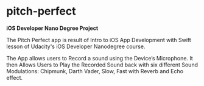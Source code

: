 # pitch-perfect

**iOS Developer Nano Degree Project**

The Pitch Perfect app is result of Intro to iOS App Development with Swift lesson of Udacity's iOS Developer Nanodegree course.

The App allows users to Record a sound using the Device’s Microphone. It then Allows Users to Play the Recorded Sound back with six different Sound Modulations: Chipmunk, Darth Vader, Slow, Fast with Reverb and Echo effect.
